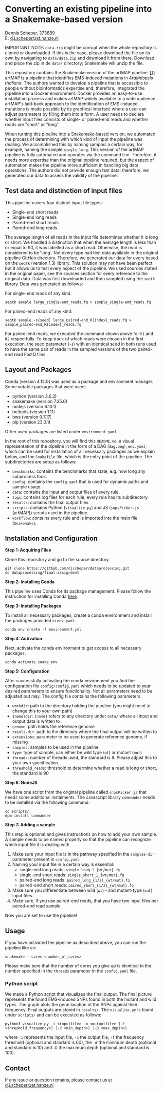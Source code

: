 # Converting an existing pipeline into a Snakemake-based version
Dennis Scheper, 373689</br>
E: d.j.scheper@st.hanze.nl

IMPORTANT NOTE: `data.zip` might be corrupt when the whole repository is cloned or downloaded. If this is the case, please download the file on its own by navigating to `data/data.zip` and download it from there. Download and place the zip in de `data/` directory; Snakemake will unzip the file.

This repository contains the Snakemake version of the artMAP pipeline. [[1]][artmap] artMAP is a pipeline that identifies EMS-induced mutations in _Arabidopsis thaliana_. The authors wanted to develop a pipeline that is accessible to people without bioinformatics expertise and, therefore, integrated the pipeline into a Docker environment. Docker provides an easy-to-use installation process and makes artMAP widely available to a wide audience. artMAP's laid-back approach to the identification of EMS-induced mutations is made possible by its graphical interface where a user can adjust parameters by filling them into a form. A user needs to declare whether input files consists of single- or paired-end reads and whether reads are "short" or "long".

When turning this pipeline into a Snakemake-based version, we automated the process of determining with which kind of input the pipeline was dealing. We accomplished this by naming samples a certain way, for example, naming the sample `single_long`. This version of the artMAP pipeline is fully automated and operates via the command line. Therefore, it needs more expertise than the original pipeline required, but the aspect of automation makes the pipeline more sufficient in handling big data operations. The authors did not provide enough test data; therefore, we generated our data to assess the validity of the pipeline.

## Test data and distinction of input files
This pipeline covers four distinct input file types:

* Single-end short reads
* Single-end long reads
* Paired-end short reads
* Paired-end long reads

The average length of all reads in the input file determines whether it is long or short. We handled a distinction that when the average length is less than or equal to 90, it was labelled as a short read. Otherwise, the read is considered to be 'long'. Not every type had test data available in the original pipeline GitHub directory. Therefore, we generated our data for every based on the `seqtk` (version 1.3) library. This solution may not have been perfect but it allows us to test every aspect of the pipeline. We used sources stated in the original paper, see the sources section for every reference to the original data. Data was first downloaded and then sampled using the `seqtk` library. Data was generated as follows:

For single-end reads of any kind:

```{bash}
seqtk sample large_single-end_reads.fq > sample_single-end_reads.fq
```

For paired-end reads of any kind:

```{bash}
seqtk sample -s{seed} large_paired-end_R{index}_reads.fq > sample_paired-end_R{index}_reads.fq
```

For paired-end reads, we executed the command shown above for `R1` and `R2` respectfully. To keep track of which reads were chosen in the first execution, the seed parameter (`-s`) with an identical seed in both runs used to have the same pair of reads in the sampled versions of the two paired-end read FastQ files.

## Layout and Packages
Conda (version 4.12.0) was used as a package and environment manager. Some notable packages that were used:
- python (version 3.9.2)
- snakemake (version 7.25.0)
- nodejs (version 6.13.1)
- bcftools (version 1.11)
- bwa (version 0.7.17)
- pip (version 23.0.1)

Other used packages are listed under `environment.yaml`

In the root of this repository, you will find this `README.md`, a visual representation of the pipeline in the form of a DAG (`dag.png`), `env.yaml`, which can be used for installation of all necessary packages as we explain below, and the `Snakefile` file, which is the entry point of the pipeline. The subdirectories are setup as follows:
- `benchmarks`: contains the benchmarks that state, e.g. how long any subprocess took.
- `config`: contains the `config.yaml` that is used for dynamic paths and sample usage.
- `data`: contains the input and output files of every rule.
- `logs`: contains log files for each rule; every rule has its subdirectory.
- `results`: contains the final output files.
- `scripts`: contains Python (`visualize.py`) and JS (`snpsPicker.js` (artMAP)) scripts used in the pipeline.
- `workflow`: contains every rule and is imported into the main file (`Snakemake`).

## Installation and Configuration

**Step 1: Acquiring Files**

Clone this repository and go to the source directory.

```{bash}
git clone https://github.com/djscheper/dataprocessing.git
cd dataprocessing/final-assignment
```

**Step 2: Installing Conda**

This pipeline uses Conda for its package management. Please follow the instruction for installing Conda [here][conda-install].

**Step 3: Installing Packages**

To install all necessary packages, create a conda environment and install the packages provided in `env.yaml`:

```{bash}
conda env create -f environment.yml
```

**Step 4: Activation**

Next, activate the conda environment to get access to all necessary packages.

```
conda activate snake_env
```

**Step 5: Configuration**

After successfully activating the conda environment you find the configuration file `config/config.yaml` which needs to be updated to your desired parameters to ensure functionality. Not all parameters need to be adjusted but may. The config file contains the following parameters:
- `workdir`: path to the directory holding the pipeline (you might need to change this to your own path)
- `{name}dir`: `{name}` refers to any directory under `data/` where all input and output data is written to
- `genome`: path holds the reference genome 
- `result-dir`: path to the directory where the final output will be written to
- `extensions`: parameter to be used to generate reference genome, if missing
- `samples`: samples to be used in the pipeline
- `type`: type of sample, can either be wild type (`wt`) or mutant (`mut`)
- `threads`: number of threads used, the standard is 8. Please adjust this to your own specification.
 - `threshold_reads`: threshold to determine whether a read is long or short, the standard is 90

**Step 6: NodeJS**

We have one script from the original pipeline called `snpsPicker.js` that needs some additional instalments. The Javascript library `commander` needs to be installed via the following command:

```{bash}
cd scripts/
npm install commander
```

**Step 7: Adding a sample**

This step is optional and gives instructions on how to add your own sample. A sample needs to be named properly so that the pipeline can recognize which input file it is dealing with. 
1. Make sure your input file is in the pathway specified in the `samples-dir` parameter present in `config.yaml`
2. Naming your input file in a certain way is essential:
    * single-end long reads: `single_long_1_{wt/mut}.fq`
    * single-end short reads: `single_short_1_{wt/mut}.fq`
    * paired-end long reads: `paired_long_{1/2}_{wt/mut}.fq`
    * paired-end short reads: `paired_short_{1/2}_{wt/mut}.fq`
3. Make sure you differentiate between wild (`wt`) - and mutant-type (`mut`) input files.
4. Make sure, if you use paired-end reads, that you have two input files per paired-end read sample.

Now you are set to use the pipeline!

## Usage
If you have activated the pipeline as described above, you can run the pipeline like so:

```{bash}
snakemake --cores <number_of_cores>
```

Please make sure that the number of cores you give up is identical to the number specified in the `threads` parameter in the `config.yaml` file.

### Python script
We made a Python script that visualizes the final output. The final picture represents the found EMS-induced SNPs found in both the mutant and wild types. The graph plots the gene location of the SNPs against their frequency. Final outputs are stored in `results/`. The `visualize.py` is found under `scripts/` and can be executed as follows:

```{python}
python3 visualize.py -i <inputfile> -o <outputfile> [-f <threshold_frequency>] [-d <min_depth>] [-D <max_depth>]
```

where `-i` represents the input file, `-o` the output file, `-f` the frequency threshold (optional and standard is 60), the `-d` the minimum depth (optional and standard is 10) and `-D` the maximum depth (optional and standard is 100).

## Contact
If any issue or question remains, please contact us at [d.j.scheper@st.hanze.nl](mailto:d.j.scheper@st.hanze.nl)

[artmap]:https://github.com/RihaLab/artMAP/tree/master
[conda-install]: https://conda.io/projects/conda/en/latest/user-guide/install/index.html